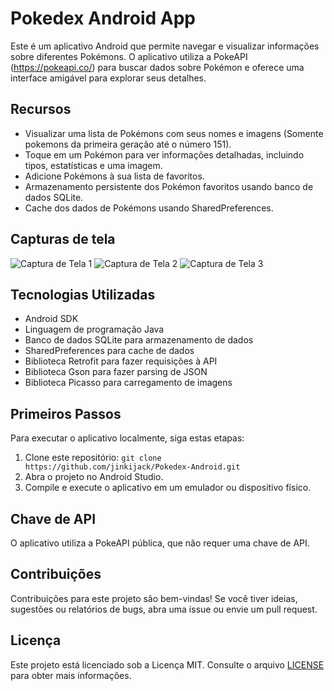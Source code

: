 # Pokedex Android App

Este é um aplicativo Android que permite navegar e visualizar informações sobre diferentes Pokémons. O aplicativo utiliza a PokeAPI (https://pokeapi.co/) para buscar dados sobre Pokémon e oferece uma interface amigável para explorar seus detalhes.

## Recursos

- Visualizar uma lista de Pokémons com seus nomes e imagens (Somente pokemons da primeira geração até o número 151).
- Toque em um Pokémon para ver informações detalhadas, incluindo tipos, estatísticas e uma imagem.
- Adicione Pokémons à sua lista de favoritos.
- Armazenamento persistente dos Pokémon favoritos usando banco de dados SQLite.
- Cache dos dados de Pokémons usando SharedPreferences.

## Capturas de tela

![Captura de Tela 1](screenshots/screenshot1.png)
![Captura de Tela 2](screenshots/screenshot2.png)
![Captura de Tela 3](screenshots/screenshot3.png)

## Tecnologias Utilizadas

- Android SDK
- Linguagem de programação Java
- Banco de dados SQLite para armazenamento de dados
- SharedPreferences para cache de dados
- Biblioteca Retrofit para fazer requisições à API
- Biblioteca Gson para fazer parsing de JSON
- Biblioteca Picasso para carregamento de imagens

## Primeiros Passos

Para executar o aplicativo localmente, siga estas etapas:

1. Clone este repositório: `git clone https://github.com/jinkijack/Pokedex-Android.git`
2. Abra o projeto no Android Studio.
3. Compile e execute o aplicativo em um emulador ou dispositivo físico.

## Chave de API

O aplicativo utiliza a PokeAPI pública, que não requer uma chave de API.

## Contribuições

Contribuições para este projeto são bem-vindas! Se você tiver ideias, sugestões ou relatórios de bugs, abra uma issue ou envie um pull request.

## Licença

Este projeto está licenciado sob a Licença MIT. Consulte o arquivo [LICENSE](LICENSE) para obter mais informações.
